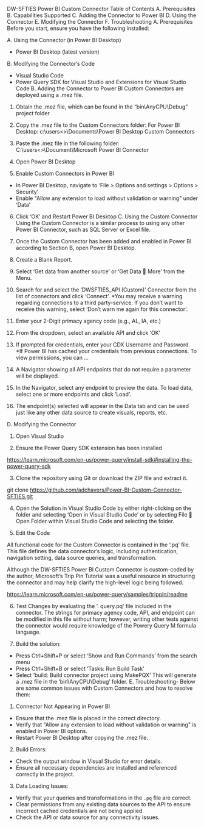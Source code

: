 DW-SFTIES
Power BI Custom Connector
Table of Contents
A.	Prerequisites
B.	Capabilities Supported
C.	Adding the Connector to Power BI
D.	Using the Connector
E.	Modifying the Connector
F.	Troubleshooting
A.	Prerequisites
Before you start, ensure you have the following installed:

A.	Using the Connector (in Power BI Desktop)

-	Power BI Desktop (latest version)

B.	Modifying the Connector’s Code

-	Visual Studio Code
-	Power Query SDK for Visual Studio and Extensions for Visual Studio Code
B.	Adding the Connector to Power BI
Custom Connectors are deployed using a .mez file.
1.	Obtain the .mez file, which can be found in the “bin\AnyCPU\Debug” project folder

2.	Copy the .mez file to the Custom Connectors folder:
For Power BI Desktop: 
c:\users\<<username>>\Documents\Power BI Desktop Custom Connectors

3.	Paste the .mez file in the following folder:
C:\users\<<username>>\Document\Microsoft Power BI Connector

4.	Open Power BI Desktop




5.	Enable Custom Connectors in Power BI

-	In Power BI Desktop, navigate to ‘File > Options and settings > Options > Security’
-	Enable "Allow any extension to load without validation or warning" under ‘Data’

6.	Click ‘OK’ and Restart Power BI Desktop
C.	Using the Custom Connector
Using the Custom Connector is a similar process to using any other Power BI Connector, such as SQL Server or Excel file.
1.	Once the Custom Connector has been added and enabled in Power BI according to Section B, open Power BI Desktop.

2.	Create a Blank Report.

3.	Select ‘Get data from another source’ or ‘Get Data  More’ from the Menu.

4.	Search for and select the ‘DWSFTIES_API (Custom)’ Connector from the list of connectors and click ‘Connect’.
*You may receive a warning regarding connections to a third party-service. If you don’t want to receive this warning, select ‘Don’t warn me again for this connector’.

5.	Enter your 2-Digit primacy agency code (e.g., AL, IA, etc.)

6.	From the dropdown, select an available API and click ‘OK’

7.	If prompted for credentials, enter your CDX Username and Password.
*If Power BI has cached your credentials from previous connections.  To view permissions, you can …

8.	A Navigator showing all API endpoints that do not require a parameter will be displayed.

9.	In the Navigator, select any endpoint to preview the data.  To load data, select one or more endpoints and click ‘Load’.

10.	The endpoint(s) selected will appear in the Data tab and can be used just like any other data source to create visuals, reports, etc.

D.	Modifying the Connector
1.	Open Visual Studio

2.	Ensure the Power Query SDK extension has been installed

https://learn.microsoft.com/en-us/power-query/install-sdk#installing-the-power-query-sdk 

3.	Clone the repository using Git or download the ZIP file and extract it.

 git clone https://github.com/adchavers/Power-BI-Custom-Connector-SFTIES.git

4.	Open the Solution in Visual Studio Code by either right-clicking on the folder and selecting ‘Open in Visual Studio Code’ or by selecting File  Open Folder within Visual Studio Code and selecting the folder.

5.	Edit the Code

All functional code for the Custom Connector is contained in the ‘.pq’ file. This file defines the data connector’s logic, including authentication, navigation setting, data source queries, and transformation.

Although the DW-SFTIES Power BI Custom Connector is custom-coded by the author, Microsoft’s Trip Pin Tutorial was a useful resource in structuring the connector and may help clarify the high-level logic being followed.

https://learn.microsoft.com/en-us/power-query/samples/trippin/readme

6.	Test Changes by evaluating the ‘. query.pq’ file included in the connector.  The strings for primacy agency code, API, and endpoint can be modified in this file without harm; however, writing other tests against the connector would require knowledge of the Powery Query M formula language.

7.	Build the solution:

-	Press Ctrl+Shift+P or select ‘Show and Run Commands’ from the search menu
-	Press Ctrl+Shift+B or select ‘Tasks: Run Build Task’
-	Select ‘build: Build connector project using MakePQX’
This will generate a .mez file in the ‘bin\AnyCPU\Debug’ folder.
E.	Troubleshooting- 
Below are some common issues with Custom Connectors and how to resolve them:
1.	Connector Not Appearing in Power BI
-	Ensure that the .mez file is placed in the correct directory.
-	Verify that "Allow any extension to load without validation or warning" is enabled in Power BI options.
-	Restart Power BI Desktop after copying the .mez file.

2.	Build Errors:
-	Check the output window in Visual Studio for error details.
-	Ensure all necessary dependencies are installed and referenced correctly in the project.

3.	Data Loading Issues:
-	Verify that your queries and transformations in the `.pq` file are correct.
-	Clear permissions from any existing data sources to the API to ensure incorrect cached credentials are not being applied.
-	Check the API or data source for any connectivity issues.
